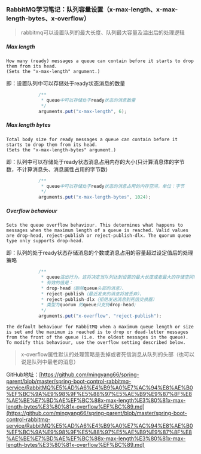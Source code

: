 ### RabbitMQ学习笔记：队列容量设置（x-max-length、x-max-length-bytes、x-overflow）

> rabbitmq可以设置队列的最大长度、队列最大容量及溢出后的处理逻辑

##### Max length

```
How many (ready) messages a queue can contain before it starts to drop them from its head.
(Sets the "x-max-length" argument.)
```

即：设置队列中可以存储处于ready状态消息的数量

```java
            /**
             * queue中可以存储处于ready状态的消息数量
             */
            arguments.put("x-max-length", 6);
```

##### Max length bytes

```
Total body size for ready messages a queue can contain before it starts to drop them from its head.
(Sets the "x-max-length-bytes" argument.)
```

即：队列中可以存储处于ready状态消息占用内存的大小(只计算消息体的字节数，不计算消息头、消息属性占用的字节数)

```java
            /**
             * queue中可以存储处于ready状态的消息占用的内存空间，单位：字节
             */
            arguments.put("x-max-length-bytes", 1024);
```

##### Overflow behaviour

```
Sets the queue overflow behaviour. This determines what happens to messages when the maximum length of a queue is reached. Valid values are drop-head, reject-publish or reject-publish-dlx. The quorum queue type only supports drop-head.
```

即：队列的处于ready状态存储消息的个数或消息占用的容量超过设定值后的处理策略

```java
            /**
             * queue溢出行为，这将决定当队列达到设置的最大长度或者最大的存储空间时发送到消息队列的消息的处理方式；
             * 有效的值是：
             * drop-head（删除queue头部的消息）、
             * reject-publish（最近发来的消息将被丢弃）、
             * reject-publish-dlx（拒绝发送消息到死信交换器）
             * 类型为quorum 的queue只支持drop-head;
             */
            arguments.put("x-overflow", "reject-publish");
```

```
The default behaviour for RabbitMQ when a maximum queue length or size is set and the maximum is reached is to drop or dead-letter messages from the front of the queue (i.e. the oldest messages in the queue). To modify this behaviour, use the overflow setting described below.
```



> x-overflow属性默认的处理策略是丢掉或者死信消息从队列的头部（也可以说是队列中最老的消息）

GitHub地址：[https://github.com/mingyang66/spring-parent/blob/master/spring-boot-control-rabbitmq-service/RabbitMQ%E5%AD%A6%E4%B9%A0%E7%AC%94%E8%AE%B0%EF%BC%9A%E9%98%9F%E5%88%97%E5%AE%B9%E9%87%8F%E8%AE%BE%E7%BD%AE%EF%BC%88x-max-length%E3%80%81x-max-length-bytes%E3%80%81x-overflow%EF%BC%89.md](https://github.com/mingyang66/spring-parent/blob/master/spring-boot-control-rabbitmq-service/RabbitMQ%E5%AD%A6%E4%B9%A0%E7%AC%94%E8%AE%B0%EF%BC%9A%E9%98%9F%E5%88%97%E5%AE%B9%E9%87%8F%E8%AE%BE%E7%BD%AE%EF%BC%88x-max-length%E3%80%81x-max-length-bytes%E3%80%81x-overflow%EF%BC%89.md)